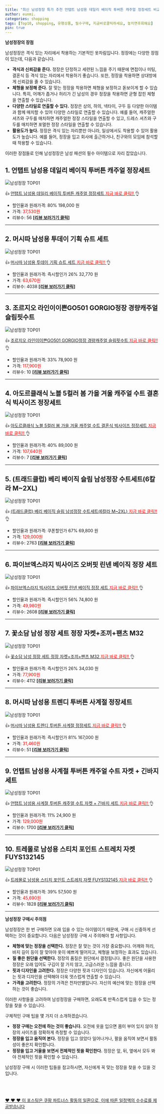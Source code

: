 ```yaml
---
title: "최신 남성정장 특가 추천 언탭트 남성용 데일리 베이직 투버튼 캐주얼 정장세트 비교 장점"
author: eunmi.
categories: shopping
tags: [Top10, shopping, 유행상품, 필수구매, 지금바로클릭하세요, 놓치면후회해요]
pin: true
---
```

**남성정장의 장점**

남성정장은 격식 있는 자리에서 착용하는 기본적인 옷차림입니다. 정장에는 다양한 장점이 있는데, 다음과 같습니다.

* **격식과 신뢰감을 준다.** 정장은 단정하고 세련된 느낌을 주기 때문에 면접이나 미팅, 결혼식 등 격식 있는 자리에서 착용하기 좋습니다. 또한, 정장을 착용하면 상대방에게 신뢰감을 줄 수 있습니다.
* **체형을 보정해 준다.** 잘 맞는 정장을 착용하면 체형을 보정하고 돋보이게 할 수 있습니다. 특히, 어깨가 좁거나 허리가 긴 남성의 경우 정장을 착용하면 균형 잡힌 체형을 연출할 수 있습니다.
* **다양한 스타일로 연출할 수 있다.** 정장은 상의, 하의, 넥타이, 구두 등 다양한 아이템과 함께 매치할 수 있어 다양한 스타일로 연출할 수 있습니다. 예를 들어, 캐주얼한 셔츠와 구두를 매치하면 캐주얼한 정장 스타일을 연출할 수 있고, 드레스 셔츠와 구두를 매치하면 포멀한 정장 스타일을 연출할 수 있습니다.
* **활용도가 높다.** 정장은 격식 있는 자리뿐만 아니라, 일상에서도 착용할 수 있어 활용도가 높습니다. 예를 들어, 정장을 입고 회사에 출근하거나, 친구와의 모임에 참석할 때 착용할 수 있습니다.

이러한 장점들로 인해 남성정장은 남성 패션의 필수 아이템으로 자리 잡았습니다.

   

## 1. 언탭트 남성용 데일리 베이직 투버튼 캐주얼 정장세트

![남성정장 TOP01](https://thumbnail6.coupangcdn.com/thumbnails/remote/230x230ex/image/rs_quotation_api/ducv0ivw/653ca6bcc5d64fc89536f265e088058e.jpg)


👍 [언탭트 남성용 데일리 베이직 투버튼 캐주얼 정장세트 <font color=red> 지금 바로 클릭!! </font> ](https://link.coupang.com/re/AFFSDP?lptag=AF3617701&subid=GithubCoopas&pageKey=5992385976&traceid=V0-153&itemId=10823973678&vendorItemId=78104062520) 👌 


- 할인율과 원래가격: 80%  198,000   원
- 가격: <span style='color:red'>37,530원</span>
- 리뷰수: 56  [**[리뷰 보러가기 클릭]**](https://link.coupang.com/re/AFFSDP?lptag=AF3617701&subid=GithubCoopas&pageKey=5992385976&traceid=V0-153&itemId=10823973678&vendorItemId=78104062520)

---


   

## 2. 머시따 남성용 투데이 기획 슈트 세트

![남성정장 TOP01](https://thumbnail8.coupangcdn.com/thumbnails/remote/230x230ex/image/rs_quotation_api/ccpwpjdb/98e8b20360904957bf4ee7c5cecf697c.jpg)


👍 [머시따 남성용 투데이 기획 슈트 세트 <font color=red> 지금 바로 클릭!! </font> ](https://link.coupang.com/re/AFFSDP?lptag=AF3617701&subid=GithubCoopas&pageKey=6077953657&traceid=V0-153&itemId=11252327979&vendorItemId=78529398296) 👌 


- 할인율과 원래가격: 즉시할인가 26%  32,770   원
- 가격: <span style='color:red'>63,670원</span>
- 리뷰수: 4038  [**[리뷰 보러가기 클릭]**](https://link.coupang.com/re/AFFSDP?lptag=AF3617701&subid=GithubCoopas&pageKey=6077953657&traceid=V0-153&itemId=11252327979&vendorItemId=78529398296)

---


   

## 3. 조르지오 라인이이쁜GO501 GORGIO정장 경량캐주얼 슬림핏수트

![남성정장 TOP01](https://thumbnail8.coupangcdn.com/thumbnails/remote/230x230ex/image/vendor_inventory/7866/571ecc9a3adc718277dc5f22bf0c1a11b57834d7bedde9dd416e883410a4.jpg)


👍 [조르지오 라인이이쁜GO501 GORGIO정장 경량캐주얼 슬림핏수트 <font color=red> 지금 바로 클릭!! </font> ](https://link.coupang.com/re/AFFSDP?lptag=AF3617701&subid=GithubCoopas&pageKey=206925651&traceid=V0-153&itemId=611471141&vendorItemId=4604512115) 👌 


- 할인율과 원래가격: 33%  78,900   원
- 가격: <span style='color:red'>117,900원</span>
- 리뷰수: 10  [**[리뷰 보러가기 클릭]**](https://link.coupang.com/re/AFFSDP?lptag=AF3617701&subid=GithubCoopas&pageKey=206925651&traceid=V0-153&itemId=611471141&vendorItemId=4604512115)

---


   

## 4. 아도르클래식 노블 5컬러 봄 가을 겨울 캐주얼 수트 결혼식 빅사이즈 정장세트

![남성정장 TOP01](https://thumbnail6.coupangcdn.com/thumbnails/remote/230x230ex/image/vendor_inventory/06ee/e5739e384d5ad6b7485feccd62c8ecf42f45e6603521e59e29f94bd77341.jpg)


👍 [아도르클래식 노블 5컬러 봄 가을 겨울 캐주얼 수트 결혼식 빅사이즈 정장세트 <font color=red> 지금 바로 클릭!! </font> ](https://link.coupang.com/re/AFFSDP?lptag=AF3617701&subid=GithubCoopas&pageKey=4575531850&traceid=V0-153&itemId=5598427945&vendorItemId=72897669792) 👌 


- 할인율과 원래가격: 40%  89,000   원
- 가격: <span style='color:red'>107,640원</span>
- 리뷰수: 7  [**[리뷰 보러가기 클릭]**](https://link.coupang.com/re/AFFSDP?lptag=AF3617701&subid=GithubCoopas&pageKey=4575531850&traceid=V0-153&itemId=5598427945&vendorItemId=72897669792)

---


   

## 5. (트래드클럽) 베리 베이직 슬림 남성정장 수트세트(6칼라 M~2XL)

![남성정장 TOP01](https://thumbnail6.coupangcdn.com/thumbnails/remote/230x230ex/image/vendor_inventory/332a/1fbb813199f3d8664f7fc24e75acba1d2a95dd4d65f9f75b5425d08efbfc.jpg)


👍 [(트래드클럽) 베리 베이직 슬림 남성정장 수트세트(6칼라 M~2XL) <font color=red> 지금 바로 클릭!! </font> ](https://link.coupang.com/re/AFFSDP?lptag=AF3617701&subid=GithubCoopas&pageKey=7506365496&traceid=V0-153&itemId=19659389295&vendorItemId=86765197934) 👌 


- 할인율과 원래가격: 쿠폰할인가 67%  69,800   원
- 가격: <span style='color:red'>129,000원</span>
- 리뷰수: 2763  [**[리뷰 보러가기 클릭]**](https://link.coupang.com/re/AFFSDP?lptag=AF3617701&subid=GithubCoopas&pageKey=7506365496&traceid=V0-153&itemId=19659389295&vendorItemId=86765197934)

---


   

## 6. 파이브엑스라지 빅사이즈 오버핏 린넨 베이직 정장 세트

![남성정장 TOP01](https://thumbnail10.coupangcdn.com/thumbnails/remote/230x230ex/image/rs_quotation_api/nq2we7mq/a9ed55c7752242a3bc778912759e69da.jpg)


👍 [파이브엑스라지 빅사이즈 오버핏 린넨 베이직 정장 세트 <font color=red> 지금 바로 클릭!! </font> ](https://link.coupang.com/re/AFFSDP?lptag=AF3617701&subid=GithubCoopas&pageKey=6718563077&traceid=V0-153&itemId=15620279094&vendorItemId=82837995495) 👌 


- 할인율과 원래가격: 즉시할인가 56%  74,800   원
- 가격: <span style='color:red'>49,980원</span>
- 리뷰수: 2608  [**[리뷰 보러가기 클릭]**](https://link.coupang.com/re/AFFSDP?lptag=AF3617701&subid=GithubCoopas&pageKey=6718563077&traceid=V0-153&itemId=15620279094&vendorItemId=82837995495)

---


   

## 7. 꽃소담 남성 정장 세트 정장 자켓+조끼+팬츠 M32

![남성정장 TOP01](https://thumbnail10.coupangcdn.com/thumbnails/remote/230x230ex/image/vendor_inventory/664e/65213442e6ed4f26446e8f0c53dc33ced02d6a7f859bdfd024835e88292c.jpg)


👍 [꽃소담 남성 정장 세트 정장 자켓+조끼+팬츠 M32 <font color=red> 지금 바로 클릭!! </font> ](https://link.coupang.com/re/AFFSDP?lptag=AF3617701&subid=GithubCoopas&pageKey=7234818793&traceid=V0-153&itemId=18367590195&vendorItemId=85511183848) 👌 


- 할인율과 원래가격: 즉시할인가 26%  34,030   원
- 가격: <span style='color:red'>77,900원</span>
- 리뷰수: 4112  [**[리뷰 보러가기 클릭]**](https://link.coupang.com/re/AFFSDP?lptag=AF3617701&subid=GithubCoopas&pageKey=7234818793&traceid=V0-153&itemId=18367590195&vendorItemId=85511183848)

---


   

## 8. 머시따 남성용 트렌디 투버튼 사계절 정장세트

![남성정장 TOP01](https://thumbnail10.coupangcdn.com/thumbnails/remote/230x230ex/image/rs_quotation_api/9yjjxqin/fc6b4e48af9a4325b0ba393edcc4e4f8.jpg)


👍 [머시따 남성용 트렌디 투버튼 사계절 정장세트 <font color=red> 지금 바로 클릭!! </font> ](https://link.coupang.com/re/AFFSDP?lptag=AF3617701&subid=GithubCoopas&pageKey=4932636285&traceid=V0-153&itemId=6483545934&vendorItemId=73777816995) 👌 


- 할인율과 원래가격: 즉시할인가 81%  167,000   원
- 가격: <span style='color:red'>31,460원</span>
- 리뷰수: 51  [**[리뷰 보러가기 클릭]**](https://link.coupang.com/re/AFFSDP?lptag=AF3617701&subid=GithubCoopas&pageKey=4932636285&traceid=V0-153&itemId=6483545934&vendorItemId=73777816995)

---


   

## 9. 언탭트 남성용 사계절 투버튼 캐주얼 수트 자켓 + 긴바지 세트

![남성정장 TOP01](https://thumbnail9.coupangcdn.com/thumbnails/remote/230x230ex/image/retail/images/7380628508909319-dde6dfce-106b-4838-830f-795c6cb136ae.jpg)


👍 [언탭트 남성용 사계절 투버튼 캐주얼 수트 자켓 + 긴바지 세트 <font color=red> 지금 바로 클릭!! </font> ](https://link.coupang.com/re/AFFSDP?lptag=AF3617701&subid=GithubCoopas&pageKey=5268751417&traceid=V0-153&itemId=7503126395&vendorItemId=74793878587) 👌 


- 할인율과 원래가격: 11%  24,900   원
- 가격: <span style='color:red'>129,000원</span>
- 리뷰수: 1700  [**[리뷰 보러가기 클릭]**](https://link.coupang.com/re/AFFSDP?lptag=AF3617701&subid=GithubCoopas&pageKey=5268751417&traceid=V0-153&itemId=7503126395&vendorItemId=74793878587)

---


   

## 10. 트레몰로 남성용 스티치 포인트 스트레치 자켓 FUYS132145

![남성정장 TOP01](https://thumbnail7.coupangcdn.com/thumbnails/remote/230x230ex/image/rs_quotation_api/qdt7woqj/ca20f7f08ab34cf29c89f4a5119b3f55.jpg)


👍 [트레몰로 남성용 스티치 포인트 스트레치 자켓 FUYS132145 <font color=red> 지금 바로 클릭!! </font> ](https://link.coupang.com/re/AFFSDP?lptag=AF3617701&subid=GithubCoopas&pageKey=6413218888&traceid=V0-153&itemId=13762861065&vendorItemId=81013508908) 👌 


- 할인율과 원래가격: 39%  57,500   원
- 가격: <span style='color:red'>45,690원</span>
- 리뷰수: 1828  [**[리뷰 보러가기 클릭]**](https://link.coupang.com/re/AFFSDP?lptag=AF3617701&subid=GithubCoopas&pageKey=6413218888&traceid=V0-153&itemId=13762861065&vendorItemId=81013508908)

---
**남성정장 구매시 주의점**

남성정장은 한 번 구매하면 오래 입을 수 있는 아이템이기 때문에, 구매 시 신중하게 선택하는 것이 중요합니다. 다음은 남성정장 구매 시 주의해야 할 사항입니다.

* **체형에 맞는 정장을 선택한다.** 정장은 잘 맞는 것이 가장 중요합니다. 어깨와 허리, 바지 길이 등이 잘 맞아야 옷이 예쁘게 떨어지고, 체형을 보정하는 효과도 있습니다.
* **질 좋은 원단을 선택한다.** 정장의 품질은 원단에서 결정됩니다. 좋은 원단을 사용한 정장은 오래 입어도 구김이 잘 가지 않고, 고급스러운 느낌을 줍니다.
* **핏과 디자인을 고려한다.** 정장은 다양한 핏과 디자인이 있습니다. 자신에게 어울리는 핏과 디자인을 선택해야 더욱 멋스럽게 연출할 수 있습니다.
* **가격을 고려한다.** 정장의 가격은 천차만별입니다. 자신의 예산에 맞는 정장을 선택하는 것이 좋습니다.

이러한 사항들을 고려하여 남성정장을 구매하면, 오래도록 만족스럽게 입을 수 있는 정장을 찾을 수 있습니다.

구체적인 구매 팁을 몇 가지 더 소개하겠습니다.

* **정장 구매는 오전에 하는 것이 좋습니다.** 오전에 옷을 입으면 몸이 부어 있지 않아 정장의 사이즈를 정확하게 측정할 수 있습니다.
* **정장을 입고 움직여 본다.** 정장을 입고 앉았다 일어나거나, 팔을 움직여 보면서 활동성이 좋은지 확인합니다.
* **정장을 입고 거울을 보면서 전체적인 핏을 확인한다.** 정장은 앞, 뒤, 옆에서 모두 봐야 전체적인 핏을 확인할 수 있습니다.

남성정장 구매 시 이러한 팁들을 참고하시면, 자신에게 꼭 맞는 정장을 찾을 수 있을 것입니다.<br><br><br><br><br> [ ❤ ❤ ❤ 이 포스팅은 쿠팡 파트너스 활동의 일환으로, 이에 따른 일정액의 수수료를 제공받습니다](https://link.coupang.com/a/bcEFyh)